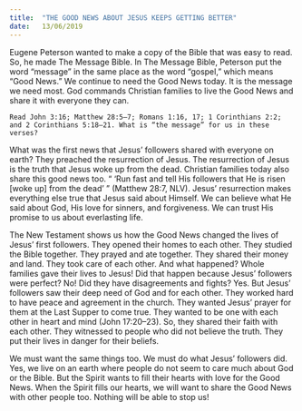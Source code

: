 ```yaml
---
title:  "THE GOOD NEWS ABOUT JESUS KEEPS GETTING BETTER"
date:   13/06/2019
---
```


Eugene Peterson wanted to make a copy of the Bible that was easy to read. So, he made The Message Bible. In The Message Bible, Peterson put the word “message” in the same place as the word “gospel,” which means “Good News.” We continue to need the Good News today. It is the message we need most. God commands Christian families to live the Good News and share it with everyone they can.

`Read John 3:16; Matthew 28:5–7; Romans 1:16, 17; 1 Corinthians 2:2; and 2 Corinthians 5:18–21. What is “the message” for us in these verses?`

What was the first news that Jesus’ followers shared with everyone on earth? They preached the resurrection of Jesus. The resurrection of Jesus is the truth that Jesus woke up from the dead. Christian families today also share this good news too. “ ‘Run fast and tell His followers that He is risen [woke up] from the dead’ ” (Matthew 28:7, NLV). Jesus’ resurrection makes everything else true that Jesus said about Himself. We can believe what He said about God, His love for sinners, and forgiveness. We can trust His promise to us about everlasting life.

The New Testament shows us how the Good News changed the lives of Jesus’ first followers. They opened their homes to each other. They studied the Bible together. They prayed and ate together. They shared their money and land. They took care of each other. And what happened? Whole families gave their lives to Jesus! Did that happen because Jesus’ followers were perfect? No! Did they have disagreements and fights? Yes. But Jesus’ followers saw their deep need of God and for each other. They worked hard to have peace and agreement in the church. They wanted Jesus’ prayer for them at the Last Supper to come true. They wanted to be one with each other in heart and mind (John 17:20–23). So, they shared their faith with each other. They witnessed to people who did not believe the truth. They put their lives in danger for their beliefs.

We must want the same things too. We must do what Jesus’ followers did. Yes, we live on an earth where people do not seem to care much about God or the Bible. But the Spirit wants to fill their hearts with love for the Good News. When the Spirit fills our hearts, we will want to share the Good News with other people too. Nothing will be able to stop us!